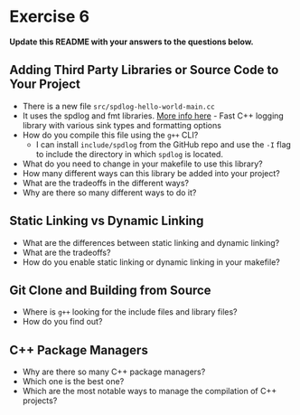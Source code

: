 # Exercise 6

**Update this README with your answers to the questions below.**

## Adding Third Party Libraries or Source Code to Your Project

- There is a new file `src/spdlog-hello-world-main.cc`
- It uses the spdlog and fmt libraries. 
  [More info here](https://github.com/gabime/spdlog) - Fast C++ logging 
  library with various sink types and formatting options
- How do you compile this file using the `g++` CLI?
  - I can install `include/spdlog` from the GitHub repo and use the `-I` flag to include the directory in which `spdlog` is located.
- What do you need to change in your makefile to use this library?
- How many different ways can this library be added into your project?
- What are the tradeoffs in the different ways?
- Why are there so many different ways to do it?
  
## Static Linking vs Dynamic Linking

- What are the differences between static linking and dynamic linking?
- What are the tradeoffs?
- How do you enable static linking or dynamic linking in your makefile?

## Git Clone and Building from Source

- Where is `g++` looking for the include files and library files?
- How do you find out?

## C++ Package Managers

- Why are there so many C++ package managers?
- Which one is the best one?
- Which are the most notable ways to manage the compilation of C++ projects?